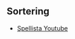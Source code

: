 ## Sortering

* [Spellista Youtube](https://www.youtube.com/playlist?list=PLvxWhcSU-76fCB-LX6op8WGuCBt52_XS8)
